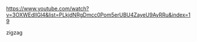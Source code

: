 https://www.youtube.com/watch?v=3OXWEdlIGl4&list=PLkjdNRgDmcc0Pom5erUBU4ZayeU9AyRRu&index=19

zigzag